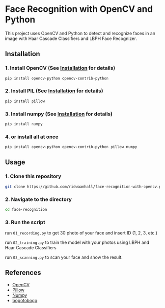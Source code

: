 ﻿# Face Recognition with OpenCV and Python

This project uses OpenCV and Python to detect and recognize faces in an image with Haar Cascade Classifiers and LBPH Face Recognizer.

## Installation

### 1. Install OpenCV (See [Installation](https://opencv.org/install/) for details)

```bash
pip install opencv-python opencv-contrib-python 
```

### 2. Install PIL (See [Installation](https://pillow.readthedocs.io/en/stable/installation.html) for details)

```bash
pip install pillow
```

### 3. Install numpy (See [Installation](https://numpy.org/install/) for details)

```bash
pip install numpy
```

### 4. or install all at once

```bash
pip install opencv-python opencv-contrib-python pillow numpy
```

## Usage

### 1. Clone this repository

```bash
git clone https://github.com/ridwaanhall/face-recognition-with-opencv.git
```

### 2. Navigate to the directory

```bash
cd face-recognition
```

### 3. Run the script

run `01_recording.py` to get 30 photo of your face and insert ID (1, 2, 3, etc.)

run `02_training.py` to train the model with your photos using LBPH and Haar Cascade Classifiers

run `03_scanning.py` to scan your face and show the result.

## References

- [OpenCV](https://opencv.org/)
- [Pillow](https://pillow.readthedocs.io/)
- [Numpy](https://numpy.org/)
- [bogotobogo](https://www.bogotobogo.com/python/OpenCV_Python/python_opencv3_Image_Object_Detection_Face_Detection_Haar_Cascade_Classifiers.php)
